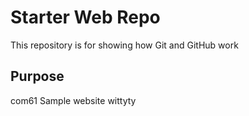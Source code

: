 # Starter Web Repo

This repository is for showing how Git and GitHub work

## Purpose
com61
Sample website wittyty

